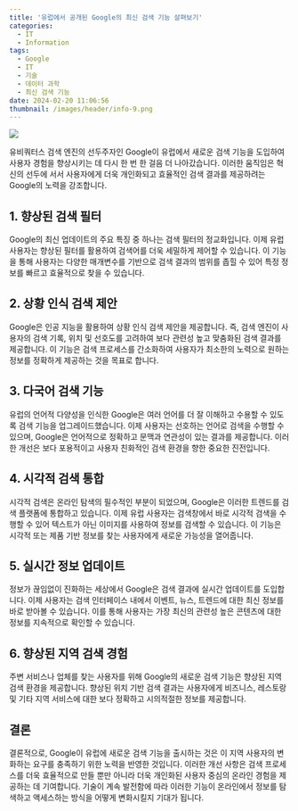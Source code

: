 ```yaml
---
title: '유럽에서 공개된 Google의 최신 검색 기능 살펴보기'
categories:
  - IT
  - Information
tags:
  - Google
  - IT
  - 기술
  - 데이터 과학
  - 최신 검색 기능
date: 2024-02-20 11:06:56
thumbnail: /images/header/info-9.png
---
```


![](/images/header/info-9.png)

유비쿼터스 검색 엔진의 선두주자인 Google이 유럽에서 새로운 검색 기능을 도입하여 사용자 경험을 향상시키는 데 다시 한 번 한 걸음 더 나아갔습니다. 이러한 움직임은 혁신의 선두에 서서 사용자에게 더욱 개인화되고 효율적인 검색 결과를 제공하려는 Google의 노력을 강조합니다.

## 1. 향상된 검색 필터

Google의 최신 업데이트의 주요 특징 중 하나는 검색 필터의 정교화입니다. 이제 유럽 사용자는 향상된 필터를 활용하여 검색어를 더욱 세밀하게 제어할 수 있습니다. 이 기능을 통해 사용자는 다양한 매개변수를 기반으로 검색 결과의 범위를 좁힐 수 있어 특정 정보를 빠르고 효율적으로 찾을 수 있습니다.

## 2. 상황 인식 검색 제안

Google은 인공 지능을 활용하여 상황 인식 검색 제안을 제공합니다. 즉, 검색 엔진이 사용자의 검색 기록, 위치 및 선호도를 고려하여 보다 관련성 높고 맞춤화된 검색 결과를 제공합니다. 이 기능은 검색 프로세스를 간소화하여 사용자가 최소한의 노력으로 원하는 정보를 정확하게 제공하는 것을 목표로 합니다.

## 3. 다국어 검색 기능

유럽의 언어적 다양성을 인식한 Google은 여러 언어를 더 잘 이해하고 수용할 수 있도록 검색 기능을 업그레이드했습니다. 이제 사용자는 선호하는 언어로 검색을 수행할 수 있으며, Google은 언어적으로 정확하고 문맥과 연관성이 있는 결과를 제공합니다. 이러한 개선은 보다 포용적이고 사용자 친화적인 검색 환경을 향한 중요한 진전입니다.

## 4. 시각적 검색 통합

시각적 검색은 온라인 탐색의 필수적인 부분이 되었으며, Google은 이러한 트렌드를 검색 플랫폼에 통합하고 있습니다. 이제 유럽 사용자는 검색창에서 바로 시각적 검색을 수행할 수 있어 텍스트가 아닌 이미지를 사용하여 정보를 검색할 수 있습니다. 이 기능은 시각적 또는 제품 기반 정보를 찾는 사용자에게 새로운 가능성을 열어줍니다.

## 5. 실시간 정보 업데이트

정보가 끊임없이 진화하는 세상에서 Google은 검색 결과에 실시간 업데이트를 도입합니다. 이제 사용자는 검색 인터페이스 내에서 이벤트, 뉴스, 트렌드에 대한 최신 정보를 바로 받아볼 수 있습니다. 이를 통해 사용자는 가장 최신의 관련성 높은 콘텐츠에 대한 정보를 지속적으로 확인할 수 있습니다.

## 6. 향상된 지역 검색 경험

주변 서비스나 업체를 찾는 사용자를 위해 Google의 새로운 검색 기능은 향상된 지역 검색 환경을 제공합니다. 향상된 위치 기반 검색 결과는 사용자에게 비즈니스, 레스토랑 및 기타 지역 서비스에 대한 보다 정확하고 시의적절한 정보를 제공합니다.

## 결론

결론적으로, Google이 유럽에 새로운 검색 기능을 출시하는 것은 이 지역 사용자의 변화하는 요구를 충족하기 위한 노력을 반영한 것입니다. 이러한 개선 사항은 검색 프로세스를 더욱 효율적으로 만들 뿐만 아니라 더욱 개인화된 사용자 중심의 온라인 경험을 제공하는 데 기여합니다. 기술이 계속 발전함에 따라 이러한 기능이 온라인에서 정보를 탐색하고 액세스하는 방식을 어떻게 변화시킬지 기대가 됩니다.

